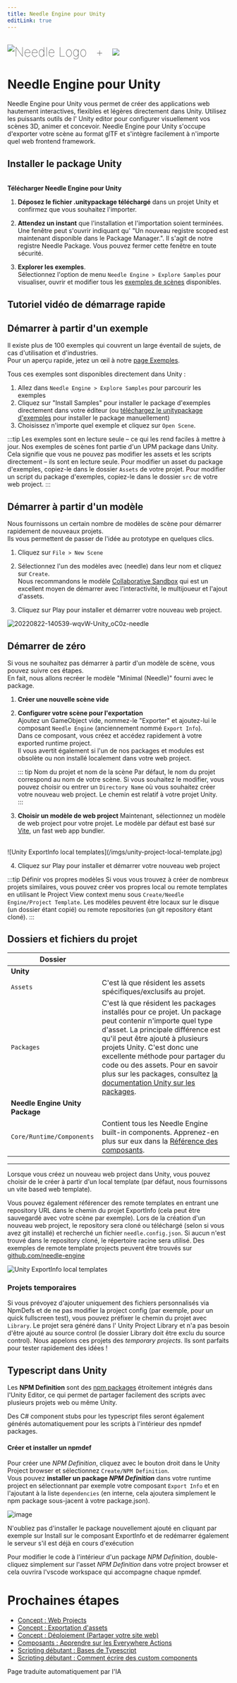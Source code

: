 ```yaml
---
title: Needle Engine pour Unity
editLink: true
---
```

<br/>
<div class="centered" style="display: flex;
    align-items: center;
    gap: 20px;
    font-size: 2em;
    font-weight: 100;">
    <img src="/logo.png" style="max-height:70px;" title="Needle Logo" alt="Needle Logo"/> +
  <img src="/imgs/unity-logo.webp" style="max-height:70px;" />
</div>

# Needle Engine pour Unity

Needle Engine pour Unity vous permet de créer des applications web hautement interactives, flexibles et légères directement dans Unity. Utilisez les puissants outils de l' Unity editor pour configurer visuellement vos scènes 3D, animer et concevoir. Needle Engine pour Unity s'occupe d'exporter votre scène au format glTF et s'intègre facilement à n'importe quel web frontend framework.


## Installer le package Unity


<NoDownloadYet>
  <br/>
  <needle-button 
    event_goal="download_unity" 
    event_position="getting_started" 
    large 
    href="https://engine.needle.tools/downloads/unity?utm_source=needle_docs&utm_content=getting_started"
    same_tab
    next_url="/docs/unity/"
    >
    <strong>Télécharger Needle Engine pour Unity</strong>
  </needle-button> 
</NoDownloadYet>

<!-- [Mirror](https://package-installer.glitch.me/v1/installer/needle/com.needle.engine-exporter?registry=https://packages.needle.tools&scope=com.needle&scope=org.khronos)    -->

1. **Déposez le fichier .unitypackage téléchargé** dans un projet Unity et confirmez que vous souhaitez l'importer.

2. **Attendez un instant** que l'installation et l'importation soient terminées. Une fenêtre peut s'ouvrir indiquant qu' "Un nouveau registre scoped est maintenant disponible dans le Package Manager.". Il s'agit de notre registre Needle Package. Vous pouvez fermer cette fenêtre en toute sécurité.  
3. **Explorer les exemples**.  
  Sélectionnez l'option de menu `Needle Engine > Explore Samples` pour visualiser, ouvrir et modifier tous les [exemples de scènes](https://engine.needle.tools/samples) disponibles.  

## Tutoriel vidéo de démarrage rapide

<video-embed src="https://www.youtube.com/watch?v=3dB-d1Jo_Mk" limit_height />

## Démarrer à partir d'un exemple

Il existe plus de 100 exemples qui couvrent un large éventail de sujets, de cas d'utilisation et d'industries.  
Pour un aperçu rapide, jetez un œil à notre [page Exemples](https://engine.needle.tools/samples/). 

Tous ces exemples sont disponibles directement dans Unity :
1. Allez dans `Needle Engine > Explore Samples` pour parcourir les exemples
2. Cliquez sur "Install Samples" pour installer le package d'exemples directement dans votre éditeur (ou [téléchargez le unitypackage d'exemples](http://engine.needle.tools/downloads/unity/samples) pour installer le package manuellement)
3. Choisissez n'importe quel exemple et cliquez sur `Open Scene`. 

:::tip Les exemples sont en lecture seule – ce qui les rend faciles à mettre à jour.
Nos exemples de scènes font partie d'un UPM package dans Unity. Cela signifie que vous ne pouvez pas modifier les assets et les scripts directement – ils sont en lecture seule. Pour modifier un asset du package d'exemples, copiez-le dans le dossier `Assets` de votre projet. Pour modifier un script du package d'exemples, copiez-le dans le dossier `src` de votre web project.
::: 

## Démarrer à partir d'un modèle

Nous fournissons un certain nombre de modèles de scène pour démarrer rapidement de nouveaux projets.  
Ils vous permettent de passer de l'idée au prototype en quelques clics.  

1. Cliquez sur `File > New Scene`

2. Sélectionnez l'un des modèles avec (needle) dans leur nom et cliquez sur `Create`.   
   Nous recommandons le modèle [Collaborative Sandbox](https://engine.needle.tools/samples/collaborative-sandbox) qui est un excellent moyen de démarrer avec l'interactivité, le multijoueur et l'ajout d'assets.  
3. Cliquez sur Play pour installer et démarrer votre nouveau web project.

![20220822-140539-wqvW-Unity_oC0z-needle](https://user-images.githubusercontent.com/2693840/185917275-a147cd90-d515-4086-950d-78358185b1ef.png)


## Démarrer de zéro

Si vous ne souhaitez pas démarrer à partir d'un modèle de scène, vous pouvez suivre ces étapes.  
En fait, nous allons recréer le modèle "Minimal (Needle)" fourni avec le package.  

1. **Créer une nouvelle scène vide**  

2. **Configurer votre scène pour l'exportation**   
  Ajoutez un GameObject vide, nommez-le "Exporter" et ajoutez-lui le composant `Needle Engine` (anciennement nommé `Export Info`).  
  Dans ce composant, vous créez et accédez rapidement à votre exported runtime project.  
  Il vous avertit également si l'un de nos packages et modules est obsolète ou non installé localement dans votre web project.  

    ::: tip Nom du projet et nom de la scène
    Par défaut, le nom du projet correspond au nom de votre scène. Si vous souhaitez le modifier, vous pouvez choisir ou entrer un ``Directory Name`` où vous souhaitez créer votre nouveau web project. Le chemin est relatif à votre projet Unity.  
    :::
 
3. **Choisir un modèle de web project**
  Maintenant, sélectionnez un modèle de web project pour votre projet. Le modèle par défaut est basé sur [Vite](https://vitejs.dev/), un fast web app bundler.  
  <br/>
    ![Unity ExportInfo local templates](/imgs/unity-project-local-template.jpg)


4. Cliquez sur Play pour installer et démarrer votre nouveau web project


:::tip Définir vos propres modèles
Si vous vous trouvez à créer de nombreux projets similaires, vous pouvez créer vos propres local ou remote templates en utilisant le Project View context menu sous `Create/Needle Engine/Project Template`. Les modèles peuvent être locaux sur le disque (un dossier étant copié) ou remote repositories (un git repository étant cloné).
:::

## Dossiers et fichiers du projet


| Dossier | |
| --- | --- |
| **Unity** | |
| `Assets` | C'est là que résident les assets spécifiques/exclusifs au projet. |
| `Packages` | C'est là que résident les packages installés pour ce projet. Un package peut contenir n'importe quel type d'asset. La principale différence est qu'il peut être ajouté à plusieurs projets Unity. C'est donc une excellente méthode pour partager du code ou des assets. Pour en savoir plus sur les packages, consultez [la documentation Unity sur les packages](https://docs.unity3d.com/Manual/PackagesList.html).
| **Needle Engine Unity Package** | |
| ``Core/Runtime/Components`` | Contient tous les Needle Engine built-in components. Apprenez-en plus sur eux dans la [Référence des composants](./../component-reference.md). |

-----

Lorsque vous créez un nouveau web project dans Unity, vous pouvez choisir de le créer à partir d'un local template (par défaut, nous fournissons un vite based web template). 

Vous pouvez également référencer des remote templates en entrant une repository URL dans le chemin du projet ExportInfo (cela peut être sauvegardé avec votre scène par exemple). Lors de la création d'un nouveau web project, le repository sera cloné ou téléchargé (selon si vous avez git installé) et recherché un fichier `needle.config.json`. Si aucun n'est trouvé dans le repository cloné, le répertoire racine sera utilisé. Des exemples de remote template projects peuvent être trouvés sur [github.com/needle-engine](https://github.com/needle-engine)

![Unity ExportInfo local templates](/imgs/unity-project-remote-template.jpg)

### Projets temporaires

Si vous prévoyez d'ajouter uniquement des fichiers personnalisés via NpmDefs et de ne pas modifier la project config (par exemple, pour un quick fullscreen test), vous pouvez préfixer le chemin du projet avec `Library`. Le projet sera généré dans l' Unity Project Library et n'a pas besoin d'être ajouté au source control (le dossier Library doit être exclu du source control). Nous appelons ces projets des _temporary projects_. Ils sont parfaits pour tester rapidement des idées !


## Typescript dans Unity

Les **NPM Definition** sont des [npm packages](https://docs.npmjs.com/about-packages-and-modules) étroitement intégrés dans l'Unity Editor, ce qui permet de partager facilement des scripts avec plusieurs projets web ou même Unity.    

Des C# component stubs pour les typescript files seront également générés automatiquement pour les scripts à l'intérieur des npmdef packages.

#### Créer et installer un npmdef
Pour créer une *NPM Definition*, cliquez avec le bouton droit dans le Unity Project browser et sélectionnez ``Create/NPM Definition``.   
Vous pouvez **installer un package *NPM Definition*** dans votre runtime project en sélectionnant par exemple votre composant ``Export Info`` et en l'ajoutant à la liste ``dependencies`` (en interne, cela ajoutera simplement le npm package sous-jacent à votre package.json).

![image](https://user-images.githubusercontent.com/5083203/170374130-d0e32516-a1d4-4903-97c2-7ec9fa0b17d4.png)

N'oubliez pas d'installer le package nouvellement ajouté en cliquant par exemple sur Install sur le composant ExportInfo et de redémarrer également le serveur s'il est déjà en cours d'exécution

Pour modifier le code à l'intérieur d'un package *NPM Definition*, double-cliquez simplement sur l'asset *NPM Definition* dans votre project browser et cela ouvrira l'vscode workspace qui accompagne chaque npmdef.


# Prochaines étapes

- [Concept : Web Projects](../project-structure.md)
- [Concept : Exportation d'assets](../export.md)
- [Concept : Déploiement (Partager votre site web)](../deployment.md)
- [Composants : Apprendre sur les Everywhere Actions](../everywhere-actions.md)
- [Scripting débutant : Bases de Typescript](../getting-started/typescript-essentials.md)
- [Scripting débutant : Comment écrire des custom components](../scripting.md)


Page traduite automatiquement par l'IA